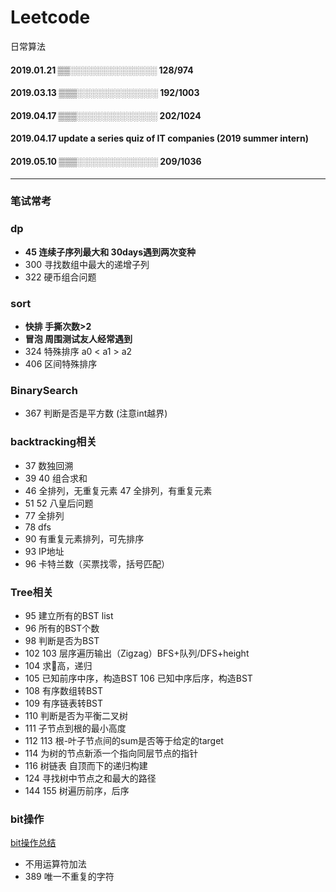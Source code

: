 # Leetcode
日常算法
#### 2019.01.21   ▒▒░░░░░░░░░░░░░░  128/974
#### 2019.03.13   ▒▒▒░░░░░░░░░░░░░  192/1003
#### 2019.04.17   ▒▒▒░░░░░░░░░░░░░  202/1024
#### 2019.04.17 update a series quiz of IT companies (2019 summer intern)
#### 2019.05.10  ▒▒▒░░░░░░░░░░░░░  209/1036

---

### 笔试常考
### dp
- **45 连续子序列最大和 30days遇到两次变种**
- 300 寻找数组中最大的递增子列
- 322 硬币组合问题

### sort
- **快排 手撕次数>2** 
- **冒泡 周围测试友人经常遇到**
- 324 特殊排序 a0 < a1 > a2
- 406 区间特殊排序

### BinarySearch
- 367 判断是否是平方数 (注意int越界)

### backtracking相关
- 37 数独回溯
- 39 40 组合求和
- 46 全排列，无重复元素 47 全排列，有重复元素
- 51 52 八皇后问题
- 77 全排列
- 78 dfs
- 90 有重复元素排列，可先排序
- 93 IP地址
- 96 卡特兰数（买票找零，括号匹配）

### Tree相关
- 95 建立所有的BST list
- 96 所有的BST个数
- 98 判断是否为BST
- 102 103 层序遍历输出（Zigzag）BFS+队列/DFS+height
- 104 求🌲高，递归
- 105 已知前序中序，构造BST 106 已知中序后序，构造BST
- 108 有序数组转BST
- 109 有序链表转BST
- 110 判断是否为平衡二叉树
- 111 子节点到根的最小高度
- 112 113 根-叶子节点间的sum是否等于给定的target
- 114 为树的节点新添一个指向同层节点的指针
- 116 树链表 自顶而下的递归构建
- 124 寻找树中节点之和最大的路径
- 144 155 树遍历前序，后序

### bit操作
[bit操作总结](https://leetcode.com/problems/sum-of-two-integers/discuss/84278/A-summary%3A-how-to-use-bit-manipulation-to-solve-problems-easily-and-efficiently)
- 不用运算符加法
- 389 唯一不重复的字符